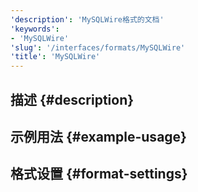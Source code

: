 ```yaml
---
'description': 'MySQLWire格式的文档'
'keywords':
- 'MySQLWire'
'slug': '/interfaces/formats/MySQLWire'
'title': 'MySQLWire'
---
```




## 描述 {#description}

## 示例用法 {#example-usage}

## 格式设置 {#format-settings}
